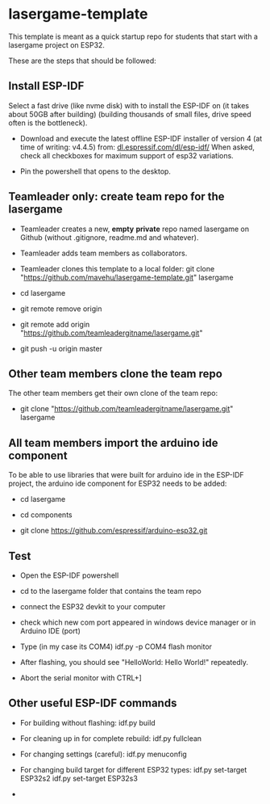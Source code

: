 # lasergame-template

This template is meant as a quick startup repo for students that start with a lasergame project on ESP32. 

These are the steps that should be followed:

## Install ESP-IDF

Select a fast drive (like nvme disk) with to install the ESP-IDF on (it takes about 50GB after building) (building thousands of small files, drive speed often is the bottleneck).

- Download and execute the latest offline ESP-IDF installer of version 4 (at time of writing: v4.4.5) from:
  [dl.espressif.com/dl/esp-idf/](https://dl.espressif.com/dl/esp-idf/)
  When asked, check all checkboxes for maximum support of esp32 variations.

- Pin the powershell that opens to the desktop.

## Teamleader only: create team repo for the lasergame

- Teamleader creates a new, **empty** **private** repo named lasergame on Github (without .gitignore, readme.md and whatever).

- Teamleader adds team members as collaborators.

- Teamleader clones this template to a local folder:
  git clone "https://github.com/mavehu/lasergame-template.git" lasergame

- cd lasergame

- git remote remove origin

- git remote add origin "https://github.com/teamleadergitname/lasergame.git"

- git push -u origin master

## Other team members clone the team repo

The other team members get their own clone of the team repo:

- git clone "https://github.com/teamleadergitname/lasergame.git" lasergame

## All team members import the arduino ide component

To be able to use libraries that were built for arduino ide in the ESP-IDF project, the arduino ide component for ESP32 needs to be added:

- cd lasergame

- cd components

- git clone https://github.com/espressif/arduino-esp32.git

## Test

- Open the ESP-IDF powershell

- cd to the lasergame folder that contains the team repo

- connect the ESP32 devkit to your computer

- check which new com port appeared in windows device manager or in Arduino IDE (port)

- Type (in my case its COM4)
  idf.py -p COM4 flash monitor

- After flashing, you should see "HelloWorld: Hello World!" repeatedly.

- Abort the serial monitor with CTRL+]

## Other useful ESP-IDF commands

- For building without flashing:
  idf.py build

- For cleaning up in for complete rebuild:
  idf.py fullclean

- For changing settings (careful):
  idf.py menuconfig

- For changing build target for different ESP32 types:
  idf.py set-target ESP32s2
  idf.py set-target ESP32s3

- 